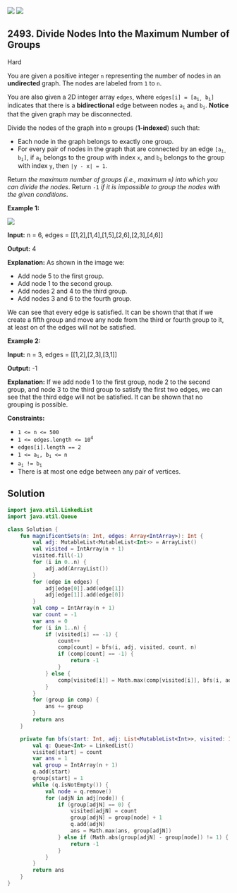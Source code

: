 [![](https://img.shields.io/github/stars/javadev/LeetCode-in-Kotlin?label=Stars&style=flat-square)](https://github.com/javadev/LeetCode-in-Kotlin)
[![](https://img.shields.io/github/forks/javadev/LeetCode-in-Kotlin?label=Fork%20me%20on%20GitHub%20&style=flat-square)](https://github.com/javadev/LeetCode-in-Kotlin/fork)

## 2493\. Divide Nodes Into the Maximum Number of Groups

Hard

You are given a positive integer `n` representing the number of nodes in an **undirected** graph. The nodes are labeled from `1` to `n`.

You are also given a 2D integer array `edges`, where <code>edges[i] = [a<sub>i,</sub> b<sub>i</sub>]</code> indicates that there is a **bidirectional** edge between nodes <code>a<sub>i</sub></code> and <code>b<sub>i</sub></code>. **Notice** that the given graph may be disconnected.

Divide the nodes of the graph into `m` groups (**1-indexed**) such that:

*   Each node in the graph belongs to exactly one group.
*   For every pair of nodes in the graph that are connected by an edge <code>[a<sub>i,</sub> b<sub>i</sub>]</code>, if <code>a<sub>i</sub></code> belongs to the group with index `x`, and <code>b<sub>i</sub></code> belongs to the group with index `y`, then `|y - x| = 1`.

Return _the maximum number of groups (i.e., maximum_ `m`_) into which you can divide the nodes_. Return `-1` _if it is impossible to group the nodes with the given conditions_.

**Example 1:**

![](https://assets.leetcode.com/uploads/2022/10/13/example1.png)

**Input:** n = 6, edges = \[\[1,2],[1,4],[1,5],[2,6],[2,3],[4,6]]

**Output:** 4

**Explanation:** As shown in the image we:
- Add node 5 to the first group. 
- Add node 1 to the second group. 
- Add nodes 2 and 4 to the third group. 
- Add nodes 3 and 6 to the fourth group.

We can see that every edge is satisfied. It can be shown that that if we create a fifth group and move any node from the third or fourth group to it, at least on of the edges will not be satisfied.

**Example 2:**

**Input:** n = 3, edges = \[\[1,2],[2,3],[3,1]]

**Output:** -1

**Explanation:** If we add node 1 to the first group, node 2 to the second group, and node 3 to the third group to satisfy the first two edges, we can see that the third edge will not be satisfied. It can be shown that no grouping is possible.

**Constraints:**

*   `1 <= n <= 500`
*   <code>1 <= edges.length <= 10<sup>4</sup></code>
*   `edges[i].length == 2`
*   <code>1 <= a<sub>i</sub>, b<sub>i</sub> <= n</code>
*   <code>a<sub>i</sub> != b<sub>i</sub></code>
*   There is at most one edge between any pair of vertices.

## Solution

```kotlin
import java.util.LinkedList
import java.util.Queue

class Solution {
    fun magnificentSets(n: Int, edges: Array<IntArray>): Int {
        val adj: MutableList<MutableList<Int>> = ArrayList()
        val visited = IntArray(n + 1)
        visited.fill(-1)
        for (i in 0..n) {
            adj.add(ArrayList())
        }
        for (edge in edges) {
            adj[edge[0]].add(edge[1])
            adj[edge[1]].add(edge[0])
        }
        val comp = IntArray(n + 1)
        var count = -1
        var ans = 0
        for (i in 1..n) {
            if (visited[i] == -1) {
                count++
                comp[count] = bfs(i, adj, visited, count, n)
                if (comp[count] == -1) {
                    return -1
                }
            } else {
                comp[visited[i]] = Math.max(comp[visited[i]], bfs(i, adj, visited, visited[i], n))
            }
        }
        for (group in comp) {
            ans += group
        }
        return ans
    }

    private fun bfs(start: Int, adj: List<MutableList<Int>>, visited: IntArray, count: Int, n: Int): Int {
        val q: Queue<Int> = LinkedList()
        visited[start] = count
        var ans = 1
        val group = IntArray(n + 1)
        q.add(start)
        group[start] = 1
        while (q.isNotEmpty()) {
            val node = q.remove()
            for (adjN in adj[node]) {
                if (group[adjN] == 0) {
                    visited[adjN] = count
                    group[adjN] = group[node] + 1
                    q.add(adjN)
                    ans = Math.max(ans, group[adjN])
                } else if (Math.abs(group[adjN] - group[node]) != 1) {
                    return -1
                }
            }
        }
        return ans
    }
}
```
